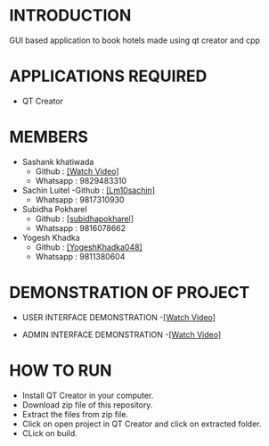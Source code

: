 # INTRODUCTION
GUI based application to book hotels made using qt creator and cpp

# APPLICATIONS REQUIRED
- QT Creator

# MEMBERS
-  Sashank khatiwada
    - Github : [[Watch Video]](https://www.veed.io/view/572f87e8-7a88-405c-9410-83275aac63e6)
    -  Whatsapp : 9829483310
- Sachin Luitel
    -Github :  [[Lm10sachin]](https://github.com/Lm10sachin) 
    - Whatsapp : 9817310930
- Subidha Pokharel
    - Github : [[subidhapokharel]](https://github.com/subidhapokharel)
    - Whatsapp : 9816078662
- Yogesh Khadka
    - Github : [[YogeshKhadka048]](https://github.com/YogeshKhadka048)
    - Whatsapp : 9811380604

#  DEMONSTRATION OF PROJECT

- USER INTERFACE DEMONSTRATION
      -[[Watch Video]](https://www.veed.io/view/572f87e8-7a88-405c-9410-83275aac63e6)

- ADMIN INTERFACE DEMONSTRATION
    -[[Watch Video]](https://www.veed.io/view/ad4cb58f-e36d-4407-b146-fc46aa5c2f54)

# HOW TO RUN  
- Install QT Creator in your computer.
- Download zip file of this repository.
- Extract the files from zip file.
- Click on open project in QT Creator and click on extracted folder.
- CLick on build.





